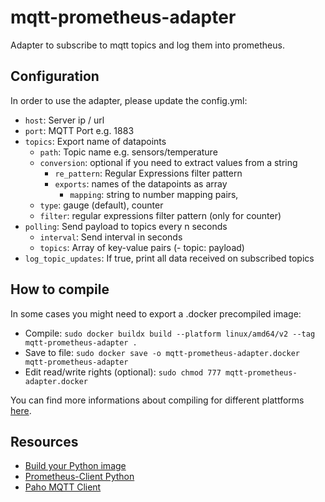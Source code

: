 # mqtt-prometheus-adapter

Adapter to subscribe to mqtt topics and log them into prometheus.

## Configuration

In order to use the adapter, please update the config.yml:
- `host`: Server ip / url
- `port`: MQTT Port e.g. 1883
- `topics`: Export name of datapoints
    - `path`: Topic name e.g. sensors/temperature
    - `conversion`: optional if you need to extract values from a string
        - `re_pattern`: Regular Expressions filter pattern
        - `exports`: names of the datapoints as array
            - `mapping`: string to number mapping pairs‚
    - `type`: gauge (default), counter
    - `filter`: regular expressions filter pattern (only for counter)
- `polling`: Send payload to topics every n seconds
    - `interval`: Send interval in seconds
    - `topics`: Array of key-value pairs (- topic: payload)
- `log_topic_updates`: If true, print all data received on subscribed topics

## How to compile

In some cases you might need to export a .docker precompiled image:

- Compile: `sudo docker buildx build --platform linux/amd64/v2 --tag mqtt-prometheus-adapter .`
- Save to file: `sudo docker save -o mqtt-prometheus-adapter.docker mqtt-prometheus-adapter`
- Edit read/write rights (optional): `sudo chmod 777 mqtt-prometheus-adapter.docker`

You can find more informations about compiling for different plattforms [here](https://docs.docker.com/build/building/multi-platform/).

## Resources

- [Build your Python image](https://docs.docker.com/language/python/build-images/)
- [Prometheus-Client Python](https://github.com/prometheus/client_python)
- [Paho MQTT Client](https://pypi.org/project/paho-mqtt/)
